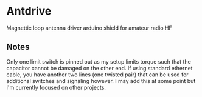 # Antdrive
Magnettic loop antenna driver arduino shield for amateur radio HF

## Notes
Only one limit switch is pinned out as my setup limits torque such that the capacitor cannot be damaged on the other end. If using standard ethernet cable, you have another two lines (one twisted pair) that can be used for additional switches and signaling however.  I may add this at some point but I'm currently focused on other projects.
